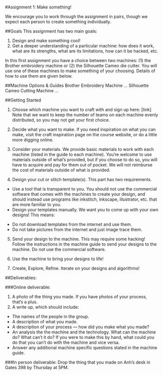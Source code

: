 #Assignment 1: Make something!

We encourage you to work through the assignment in pairs, though we expect each person to create something individually.

##Goals
This assignment has two main goals:

1. Design and make something cool!   
2. Get a deeper understanding of a particular machine: how does it work, what are its strengths, what are its limitations, how can it be hacked, etc.

In this first assignment you have a choice between two machines: (1) the Brother embroidery machine or (2) the Silhouette Cameo die cutter. You will use one of these machines to make something of your choosing. Details of how to use them are given below.

##Machine Options & Guides
Brother Embroidery Machine
...
Silhouette Cameo Cutting Machine
…

##Getting Started

1. Choose which machine you want to craft with and sign up here: [link]
Note that we want to keep the number of teams on each machine evenly distributed, so you may not get your first choice. 

2. Decide what you want to make. If you need inspiration on what you can make, visit the craft inspiration page on the course website, or do a little more digging online.

3. Consider your materials. We provide basic materials to work with each machine (listed in the guide to each machine). You’re welcome to use materials outside of what’s provided, but if you choose to do so, you will have to acquire and pay for them out of pocket. We will not reimburse the cost of materials outside of what is provided.

4. Design your cut or stitch template(s). This part has two requirements.
 * Use a tool that is transparent to you. You should not use the commercial software that comes with the machines to create your design, and should instead use programs like inkstitch, inkscape, illustrator, etc. that are more familiar to you.   
 * Design your templates manually. We want you to come up with your own designs! This means:
  - Do not download templates from the internet and use them.
  - Do not take pictures from the internet and just image trace them. 
	  
5. Send your design to the machine. This may require some hacking! Follow the instructions in the machine guide to send your designs to the machine. Do not use the commercial software.

6. Use the machine to bring your designs to life!

7. Create, Explore, Refine. Iterate on your designs and algorithms!

##Deliverables:

###Online deliverable:
1. A photo of the thing you made. If you have photos of your process, that’s a plus.
2. A write up, which should include:
 * The names of the people in the group.
 * A description of what you made.
 * A description of your process — how did you make what you made?
 * An analysis the the machine and the technology. What can the machine do? What can’t it do? If you were to make this by hand, what could you do that you can’t do with the machine and vice versa.
 * Answer any additional machine specific questions stated in the machine guide.

###In person deliverable:
Drop the thing that you made on Anh’s desk in Gates 398 by Thursday at 5PM.

